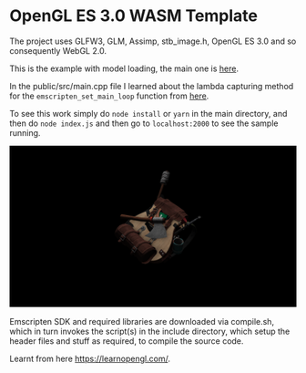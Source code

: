 # OpenGL ES 3.0 WASM Template
The project uses GLFW3, GLM, Assimp, stb_image.h, OpenGL ES 3.0 and so consequently WebGL 2.0.

This is the example with model loading, the main one is [here](https://github.com/aliabbas299792/openglWASMTemplate).

In the public/src/main.cpp file I learned about the lambda capturing method for the `emscripten_set_main_loop` function from [here](https://github.com/timhutton/opengl-canvas-wasm).

To see this work simply do `node install` or `yarn` in the main directory, and then do `node index.js` and then go to `localhost:2000` to see the sample running.

![alt text](https://github.com/aliabbas299792/openglWASMTemplate/blob/model/screenshot.png?raw=true)

Emscripten SDK and required libraries are downloaded via compile.sh, which in turn invokes the script(s) in the include directory, which setup the header files and stuff as required, to compile the source code.

Learnt from here https://learnopengl.com/.
